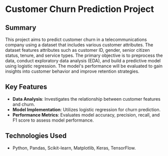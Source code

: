# Customer Churn Prediction Project

## Summary
This project aims to predict customer churn in a telecommunications company using a dataset that includes various customer attributes. The dataset features attributes such as customer ID, gender, senior citizen status, tenure, and service types. The primary objective is to preprocess the data, conduct exploratory data analysis (EDA), and build a predictive model using logistic regression. The model's performance will be evaluated to gain insights into customer behavior and improve retention strategies.

## Key Features
- **Data Analysis**: Investigates the relationship between customer features and churn.
- **Model Implementation**: Utilizes logistic regression for churn prediction.
- **Performance Metrics**: Evaluates model accuracy, precision, recall, and F1 score to assess model performance.

## Technologies Used
- Python, Pandas, Scikit-learn, Matplotlib, Keras, TensorFlow.
